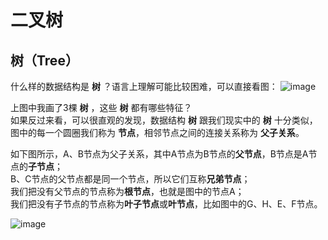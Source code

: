 # 二叉树

##  树（Tree）
什么样的数据结构是 **树** ？语言上理解可能比较困难，可以直接看图：
![image](https://github.com/TomatoZ7/notes-of-tz/blob/master/images/treeImage1.jpg)

上图中我画了3棵 **树** ，这些 **树** 都有哪些特征？  
如果反过来看，可以很直观的发现，数据结构 **树** 跟我们现实中的 **树** 十分类似，图中的每一个圆圈我们称为 **节点**，相邻节点之间的连接关系称为 **父子关系**。

如下图所示，A、B节点为父子关系，其中A节点为B节点的**父节点**，B节点是A节点的**子节点**；  
B、C节点的父节点都是同一个节点，所以它们互称**兄弟节点**；  
我们把没有父节点的节点称为**根节点**，也就是图中的节点A；  
我们把没有子节点的节点称为**叶子节点**或**叶节点**，比如图中的G、H、E、F节点。

![image](https://github.com/TomatoZ7/notes-of-tz/blob/master/images/treeimage2.png)